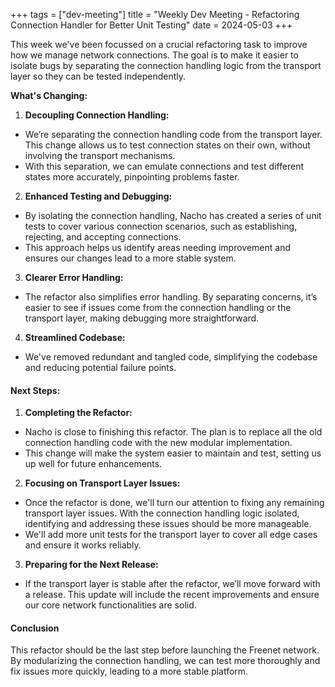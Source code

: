 +++ tags = ["dev-meeting"]
title = "Weekly Dev Meeting - Refactoring Connection Handler for Better Unit Testing" 
date = 2024-05-03
+++

This week we've been focussed on a crucial refactoring task to improve how we manage
network connections. The goal is to make it easier to isolate bugs by separating the
connection handling logic from the transport layer so they can be tested independently.

**What's Changing:**

1. **Decoupling Connection Handling:**
  - We’re separating the connection handling code from the transport layer. This
    change allows us to test connection states on their own, without involving
    the transport mechanisms.
  - With this separation, we can emulate connections and test different states
    more accurately, pinpointing problems faster.

2. **Enhanced Testing and Debugging:**
  - By isolating the connection handling, Nacho has created a series of unit
    tests to cover various connection scenarios, such as establishing,
    rejecting, and accepting connections.
  - This approach helps us identify areas needing improvement and ensures our
    changes lead to a more stable system.

3. **Clearer Error Handling:**
  - The refactor also simplifies error handling. By separating concerns, it’s
    easier to see if issues come from the connection handling or the transport
    layer, making debugging more straightforward.

4. **Streamlined Codebase:**
  - We've removed redundant and tangled code, simplifying the codebase and
    reducing potential failure points.

#### Next Steps:

1. **Completing the Refactor:**
  - Nacho is close to finishing this refactor. The plan is to replace all the
    old connection handling code with the new modular implementation.
  - This change will make the system easier to maintain and test, setting us up
    well for future enhancements.

2. **Focusing on Transport Layer Issues:**
  - Once the refactor is done, we'll turn our attention to fixing any remaining
    transport layer issues. With the connection handling logic isolated,
    identifying and addressing these issues should be more manageable.
  - We'll add more unit tests for the transport layer to cover all edge cases
    and ensure it works reliably.

3. **Preparing for the Next Release:**
  - If the transport layer is stable after the refactor, we’ll move forward with
    a release. This update will include the recent improvements and ensure our
    core network functionalities are solid.

#### Conclusion

This refactor should be the last step before launching the Freenet network. By 
modularizing the connection handling, we can test more thoroughly and fix issues 
more quickly, leading to a more stable platform.